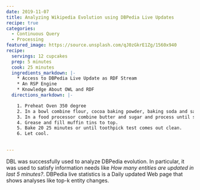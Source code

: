 ```yaml
---
date: 2019-11-07
title: Analyzing Wikipedia Evolution using DBPedia Live Updates
recipe: true
categories:
  - Continuous Query
  - Processing
featured_image: https://source.unsplash.com/qJ0zGkrE1Zg/1560x940
recipe:
  servings: 12 cupcakes
  prep: 5 minutes
  cook: 25 minutes
  ingredients_markdown: |-
    * Access to DBPedia Live Update as RDF Stream
    * An RSP Engine
    * Knowledge About OWL and RDF
  directions_markdown: |-

    1. Preheat Oven 350 degree
    2. In a bowl combine flour, cocoa baking powder, baking soda and salt.
    3. In a food processor combine butter and sugar and process until smooth. Add the eggs, 4 oz. of chocolate pieces and vanilla. Add half of the flour mixture and ½ of the milk. Process and add the other half of the flour and the remainder of the milk. Slowly, add the hot water.
    4. Grease and fill muffin tins to top.
    5. Bake 20 25 minutes or until toothpick test comes out clean.
    6. Let cool.

 
---
```



DBL was successfully used to analyze DBPedia evolution. In particular,
it was used to satisfy information needs like *How many entities are
updated in last 5 minutes?*. DBPedia live statistics is a Daily updated
Web page that shows analyses like top-k entity changes.
